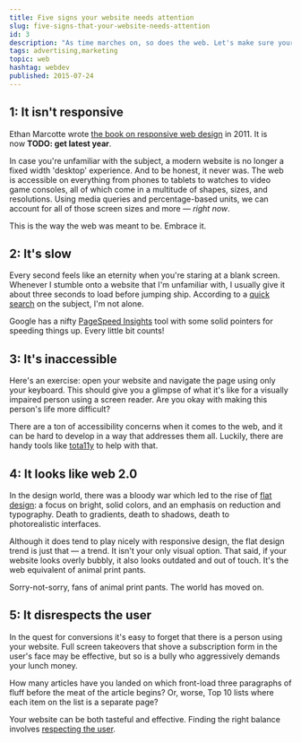 ```yaml
---
title: Five signs your website needs attention
slug: five-signs-that-your-website-needs-attention
id: 3
description: "As time marches on, so does the web. Let's make sure your website measures up."
tags: advertising,marketing
topic: web
hashtag: webdev
published: 2015-07-24
---
```


## 1: It isn't responsive

Ethan Marcotte wrote [the book on responsive web design](http://abookapart.com/products/responsive-web-design) in 2011. It is now **TODO: get latest year**.

In case you're unfamiliar with the subject, a modern website is no longer a fixed width 'desktop' experience. And to be honest, it never was. The web is accessible on everything from phones to tablets to watches to video game consoles, all of which come in a multitude of shapes, sizes, and resolutions. Using media queries and percentage-based units, we can account for all of those screen sizes and more — _right now_.

This is the way the web was meant to be. Embrace it.

## 2: It's slow

Every second feels like an eternity when you're staring at a blank screen. Whenever I stumble onto a website that I'm unfamiliar with, I usually give it about three seconds to load before jumping ship. According to a [quick search](https://www.google.com/webhp?sourceid=chrome-instant&ion=1&espv=2&ie=UTF-8#q=how%20long%20do%20people%20wait%20for%20a%20website%20to%20load) on the subject, I'm not alone.

Google has a nifty [PageSpeed Insights](https://developers.google.com/speed/docs/insights/rules) tool with some solid pointers for speeding things up. Every little bit counts!

## 3: It's inaccessible

Here's an exercise: open your website and navigate the page using only your keyboard. This should give you a glimpse of what it's like for a visually impaired person using a screen reader. Are you okay with making this person's life more difficult?

There are a ton of accessibility concerns when it comes to the web, and it can be hard to develop in a way that addresses them all. Luckily, there are handy tools like [tota11y](http://khan.github.io/tota11y/) to help with that.

## 4: It looks like web 2.0

In the design world, there was a bloody war which led to the rise of [flat design](https://dribbble.com/search?q=flat+design): a focus on bright, solid colors, and an emphasis on reduction and typography. Death to gradients, death to shadows, death to photorealistic interfaces.

Although it does tend to play nicely with responsive design, the flat design trend is just that — a trend. It isn't your only visual option. That said, if your website looks overly bubbly, it also looks outdated and out of touch. It's the web equivalent of animal print pants.

Sorry-not-sorry, fans of animal print pants. The world has moved on.

## 5: It disrespects the user

In the quest for conversions it's easy to forget that there is a person using your website. Full screen takeovers that shove a subscription form in the user's face may be effective, but so is a bully who aggressively demands your lunch money.

How many articles have you landed on which front-load three paragraphs of fluff before the meat of the article begins? Or, worse, Top 10 lists where each item on the list is a separate page?

Your website can be both tasteful and effective. Finding the right balance involves [respecting the user](http://mattgemmell.com/respect-metrics/).
